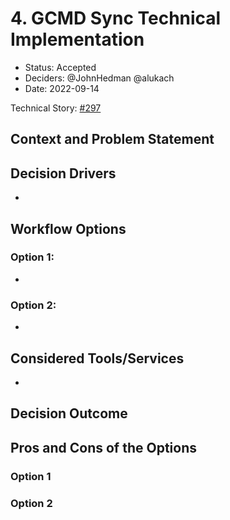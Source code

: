 # 4. GCMD Sync Technical Implementation

- Status: Accepted
- Deciders: @JohnHedman @alukach
- Date: 2022-09-14

Technical Story: [#297](https://github.com/NASA-IMPACT/admg-backend/issues/297)

## Context and Problem Statement

## Decision Drivers

-

## Workflow Options

### Option 1:

-

### Option 2:

-

## Considered Tools/Services

-

## Decision Outcome

## Pros and Cons of the Options

### Option 1

### Option 2
